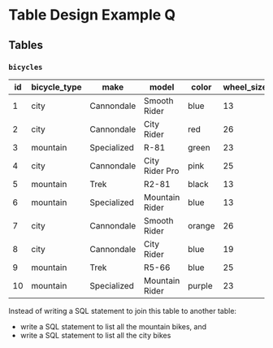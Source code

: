 # Table Design Example Q

## Tables

### `bicycles`

id | bicycle_type | make | model | color | wheel_size_inches | student_owner_id
--- | --- | --- | --- | --- | --- | ---
1 | city | Cannondale  | Smooth Rider  | blue | 13 | 5
2 | city | Cannondale  | City Rider    | red | 26 | 2
3 | mountain | Specialized | R-81          | green  | 23 | 8
4 | city | Cannondale  | City Rider Pro | pink | 25 | 8
5 | mountain | Trek        | R2-81         | black | 13 | 1
6 | mountain | Specialized | Mountain Rider | blue | 13 | 6
7 | city | Cannondale  | Smooth Rider  | orange | 26 | 3
8 | city | Cannondale  | City Rider    | blue | 19 | 4
9 | mountain | Trek        | R5-66         | blue | 25 | 7
10 | mountain | Specialized | Mountain Rider | purple | 23 | 7

Instead of writing a SQL statement to join this table to another table:

 + write a SQL statement to list all the mountain bikes, and
 + write a SQL statement to list all the city bikes
